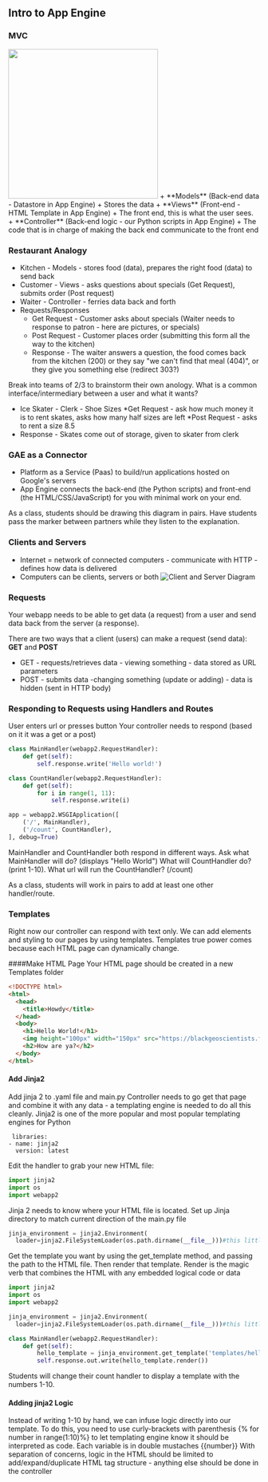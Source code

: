 ## Intro to App Engine
### MVC
<img src="http://lh3.ggpht.com/aviadezra/SHj6gLRSkSI/AAAAAAAAALg/0xkCGOXuefc/image_thumb3.png?imgmax=800" width=300px>
+ **Models** (Back-end data - Datastore in App Engine)
  + Stores the data
+ **Views** (Front-end - HTML Template in App Engine)
  + The front end, this is what the user sees.
+ **Controller** (Back-end logic - our Python scripts in App Engine)
 + The code that is in charge of making the back end communicate to the front end

### Restaurant Analogy
* Kitchen - Models - stores food (data), prepares the right food (data) to send back
* Customer - Views -  asks questions about specials (Get Request), submits order (Post request)
* Waiter - Controller - ferries data back and forth
* Requests/Responses
  * Get Request - Customer asks about specials (Waiter needs to response to patron - here are pictures, or specials)
  * Post Request - Customer places order (submitting this form all the way to the kitchen)
  * Response - The waiter answers a question, the food comes back from the kitchen (200) or they say "we can't find that meal (404)", or they give you something else (redirect 303?)

Break into teams of 2/3 to brainstorm their own anology. What is a common interface/intermediary between a user and what it wants?
* Ice Skater - Clerk - Shoe Sizes
  *Get Request - ask how much money it is to rent skates, asks how many half sizes are left
  *Post Request - asks to rent a size 8.5 
* Response - Skates come out of storage, given to skater from clerk

### GAE as a Connector
* Platform as a Service (Paas) to build/run applications hosted on Google's servers
* App Engine connects the back-end (the Python scripts) and front-end (the HTML/CSS/JavaScript) for you with minimal work on your end.

As a class, students should be drawing this diagram in pairs. Have students pass the marker between partners while they listen to the explanation.
### Clients and Servers
* Internet = network of connected computers - communicate with HTTP - defines how data is delivered
* Computers can be clients, servers or both
![Client and Server Diagram](https://mdn.mozillademos.org/files/4291/client-server.png)

### Requests
Your webapp needs to be able to get data (a request) from a user and send data back from the server (a response).

There are two ways that a client (users) can make a request (send data): **GET** and **POST**
 + GET - requests/retrieves data - viewing something - data stored as URL parameters
 + POST - submits data -changing something (update or adding) - data is hidden (sent in HTTP body)
 
 

### Responding to Requests using Handlers and Routes
User enters url or presses button
Your controller needs to respond (based on it it was a get or a post)

```python
class MainHandler(webapp2.RequestHandler):
    def get(self):
        self.response.write('Hello world!')

class CountHandler(webapp2.RequestHandler):
    def get(self):
        for i in range(1, 11):
            self.response.write(i)

app = webapp2.WSGIApplication([
    ('/', MainHandler),
    ('/count', CountHandler),
], debug=True)
```

MainHandler and CountHandler both respond in different ways. 
Ask what MainHandler will do? (displays "Hello World") 
What will CountHandler do? (print 1-10). 
What url will run the CountHandler? (/count)


As a class, students will work in pairs to add at least one other  handler/route.


### Templates
Right now our controller can respond with text only. We can add elements and styling to our pages by using templates. 
Templates true power comes because each HTML page can dynamically change.

####Make HTML Page
Your HTML page should be created in a new Templates folder
```html
<!DOCTYPE html>
<html>
  <head>
    <title>Howdy</title>
  </head>
  <body>
    <h1>Hello World!</h1>
    <img height="100px" width="150px" src="https://blackgeoscientists.files.wordpress.com/2014/06/helloworld.jpg" alt="A cute Pic of a Dude on the World">
    <h2>How are ya?</h2>
  </body>
</html>
```


#### Add Jinja2
Add jinja 2 to .yaml file and main.py
Controller needs to go get that page and combine it with any data - a templating engine is needed to do all this cleanly.
Jinja2 is one of the more popular and most popular templating engines for Python
```
 libraries:
- name: jinja2
  version: latest
```

Edit the handler to grab your new HTML file:

```python  
import jinja2
import os
import webapp2
```

Jinja 2 needs to know where your HTML file is located. Set up Jinja directory to match current direction of the main.py file
```python
jinja_environment = jinja2.Environment(
  loader=jinja2.FileSystemLoader(os.path.dirname(__file__)))#this little bit sets jinja's relative directory to match the directory name(dirname) of the current __file__, in this case, helloworld.py
```

Get the template you want by using the get_template method, and passing the path to the HTML file. Then render that template. Render is the magic verb that combines the HTML with any embedded logical code or data
```python  
import jinja2
import os
import webapp2

jinja_environment = jinja2.Environment(
  loader=jinja2.FileSystemLoader(os.path.dirname(__file__)))#this little bit sets jinja's relative directory to match the directory name(dirname) of the current __file__, in this case, helloworld.py

class MainHandler(webapp2.RequestHandler):
    def get(self):
        hello_template = jinja_environment.get_template('templates/hello.html')
        self.response.out.write(hello_template.render())
```


Students will change their count handler to display a template with the numbers 1-10.

#### Adding jinja2 Logic
Instead of writing 1-10 by hand, we can infuse logic directly into our template. 
To do this, you need to use curly-brackets with parenthesis {% for number in range(1:10)%} to let templating engine know it should be interpreted as code.
Each variable is in double mustaches {{number}}
With separation of concerns, logic in the HTML should be limited to add/expand/duplicate HTML tag structure - anything else should be done in the controller

